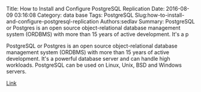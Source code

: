 Title: How to Install and Configure PostgreSQL Replication
Date: 2016-08-09 03:16:08
Category: data base
Tags: PostgreSQL
Slug:how-to-install-and-configure-postgresql-replication
Authors:sedlav
Summary: PostgreSQL or Postgres is an open source object-relational database management system (ORDBMS) with more than 15 years of active development. It's a p

PostgreSQL or Postgres is an open source object-relational database management system (ORDBMS) with more than 15 years of active development. It's a powerful database server and can handle high workloads. PostgreSQL can be used on Linux, Unix, BSD and Windows servers.

[Link](https://www.howtoforge.com/tutorial/postgresql-replication-on-ubuntu-15-04/)
